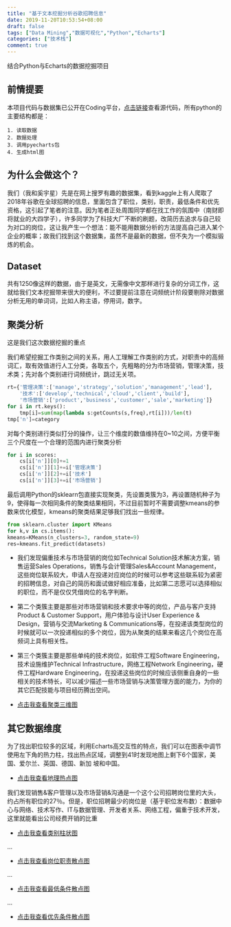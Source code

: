 ```yaml
---
title: "基于文本挖掘分析谷歌招聘信息"
date: 2019-11-20T10:53:54+08:00
draft: false
tags: ["Data Mining","数据可视化","Python","Echarts"]
categories: ["技术栈"] 
comment: true
---
```

结合Python与Echarts的数据挖掘项目
<!--more-->

## 前情提要

本项目代码与数据集已公开在Coding平台，[点击链接](https://dev.tencent.com/u/cupcake/p/DataMining-GoogleJob/git)查看源代码，所有python的主要结构都是：

    1. 读取数据
    2. 数据处理
    3. 调用pyecharts包
    4. 生成html图

## 为什么会做这个？

我们（我和奚宇星）先是在网上搜罗有趣的数据集，看到kaggle上有人爬取了2018年谷歌在全球招聘的信息，里面包含了职位，类别，职责，最低条件和优先资格，这引起了笔者的注意。因为笔者正处周围同学都在找工作的氛围中（南财即将就业的大四学子），许多同学为了科技大厂不断的刷题，改简历去追求与自己较为对口的岗位，这让我产生一个想法：能不能用数据分析的方法提高自己进入某个企业的概率；故我们找到这个数据集，虽然不是最新的数据，但不失为一个模拟锻炼的机会。


## Dataset

共有1250像这样的数据，由于是英文，无需像中文那样进行复杂的分词工作，这就给我们文本挖掘带来很大的便利，不过要提前注意在词频统计阶段要剔除对数据分析无用的单词词，比如人称主语，停用词，数字。

## 聚类分析

这是我们这次数据挖掘的重点

我们希望挖掘工作类别之间的关系，用人工理解工作类别的方式，对职责中的高频词汇，取有效值进行人工分类，各取五个，先粗略的分为市场营销，管理决策，技术类；先对各个类别进行词频统计，跳过无关项。

```python
rt={'管理决策':['manage','strategy','solution','management','lead'],
    '技术':['develop','technical','cloud','client','build'],
    '市场营销':['product','business','customer','sale','marketing']}    
for i in rt.keys():
    tmp[i]=sum(map(lambda s:getCounts(s,freq),rt[i]))/len(t)
tmp['n']=category
```

对每个类别进行类似打分的操作，让三个维度的数值维持在0~10之间，方便平衡三个尺度在一个合理的范围内进行聚类分析

```python
for i in scores:
    cs[i['n']][0]+=1
    cs[i['n']][1]+=i['管理决策']
    cs[i['n']][2]+=i['技术']
    cs[i['n']][3]+=i['市场营销']
```

最后调用Python的sklearn包直接实现聚类，先设置类簇为3，再设置随机种子为9，使得每一次相同条件的聚类结果相同，不过目前暂时不需要调整kmeans的参数来优化模型，kmeans的聚类结果足够我们找出一些规律。

```python
from sklearn.cluster import KMeans
for k,v in cs.items():
kmeans=KMeans(n_clusters=3, random_state=9)
res=kmeans.fit_predict(datasets)
```

- 我们发现偏重技术与市场营销的岗位如Technical Solution技术解决方案，销售运营Sales Operations，销售与会计管理Sales&Account Management，这些岗位联系较大，申请人在投递对应岗位的时候可以参考这些联系较为紧密的招聘信息，对自己的简历和面试做好相应准备，比如第二志愿可以选择相似的职位，而不是仅仅凭借岗位的名字判断。

- 第二个类簇主要是那些对市场营销和技术要求中等的岗位，产品与客户支持Product & Customer Support，用户体验与设计User Experience & Design，营销与交流Marketing & Communications等，在投递该类型岗位的时候就可以一次投递相似的多个岗位，因为从聚类的结果来看这几个岗位在高频词上具有相关性。

- 第三个类簇主要是那些单纯的技术岗位，如软件工程Software Engineering，技术设施维护Technical Infrastructure，网络工程Network Engineering，硬件工程Hardware Engineering，在投递这些岗位的时候应该侧重自身的一些相关的技术特长，可以减少描述一些市场营销与决策管理方面的能力，为你的其它匹配技能与项目经历腾出空间。

* [点击我查看聚类三维图](/html/工作类别聚类.html)


## 其它数据维度

为了找出职位较多的区域，利用Echarts高交互性的特点，我们可以在图表中调节使用左下角的热力柱，找出热点区域，调整到41时发现地图上剩下6个国家，美国、爱尔兰、英国、德国、新加
坡和中国。

- [点击我查看地理热点图](/html/世界地图.html)

我们发现销售&客户管理以及市场营销&沟通是一个这个公司招聘岗位里的大头，约占所有职位的27％。但是，职位招聘最少的岗位是（基于职位发布数）：数据中心与网络、技术写作、IT与数据管理、开发者关系、网络工程，偏重于技术开发，这里就能看出公司经费开销的比重

- [点击我查看类别柱状图](/html/工作类别.html)

...

- [点击我查看岗位职责散点图](/html/职责.html)

...

- [点击我查看最低条件散点图](/html/最低条件.html)

...

- [点击我查看优先条件散点图](/html/优先条件.html)